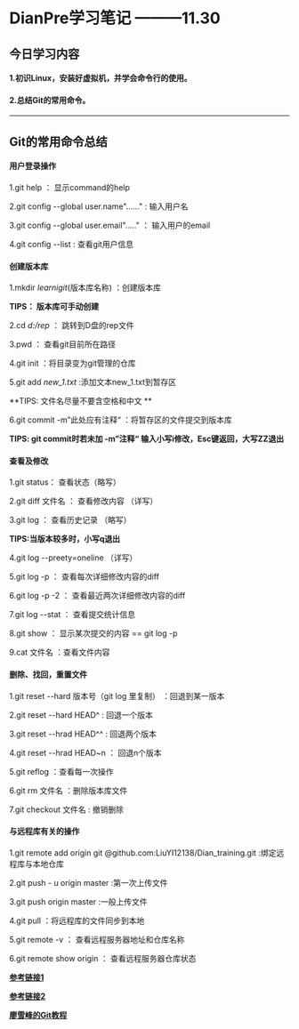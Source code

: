 # **DianPre学习笔记**   ———11.30

## 今日学习内容
#### 1.初识Linux，安装好虚拟机，并学会命令行的使用。
#### 2.总结Git的常用命令。


_ _ _
## 	Git的常用命令总结

#### 用户登录操作

1.git help ：   显示command的help

2.git config --global user.name"......"  : 输入用户名

3.git config --global user.email"....."  ： 输入用户的email

4.git config --list :  查看git用户信息

#### 创建版本库

1.mkdir  *learnigit*(版本库名称)  ：创建版本库

**TIPS：  版本库可手动创建**

2.cd *d:/rep* ： 跳转到D盘的rep文件

3.pwd ： 查看git目前所在路径

4.git init  ：将目录变为git管理的仓库

5.git add *new_1.txt*  :添加文本new_1.txt到暂存区

**TIPS: 文件名尽量不要含空格和中文 **

6.git commit -m”此处应有注释“   ：将暂存区的文件提交到版本库

**TIPS: git commit时若未加 -m”注释“ 输入小写i修改，Esc键返回，大写ZZ退出**


#### 查看及修改

1.git status： 查看状态（略写）

2.git diff 文件名 ： 查看修改内容 （详写）

3.git log ： 查看历史记录 （略写）

**TIPS:当版本较多时，小写q退出**

4.git log --preety=oneline  （详写）

5.git log -p ： 查看每次详细修改内容的diff

6.git log -p -2 ： 查看最近两次详细修改内容的diff

7.git log --stat ： 查看提交统计信息

8.git show ： 显示某次提交的内容  == git log -p

9.cat 文件名 ：查看文件内容


#### 删除、找回，重置文件

1.git reset --hard 版本号（git log 里复制） ：回退到某一版本

2.git reset --hard HEAD^  : 回退一个版本

3.git reset --hrad HEAD^^ : 回退两个版本

4.git reset --hrad HEAD~n ： 回退n个版本

5.git reflog ：查看每一次操作

6.git rm 文件名 ：删除版本库文件

7.git checkout 文件名 : 撤销删除



#### 与远程库有关的操作

1.git remote add origin git @github.com:LiuYI12138/Dian_training.git :绑定远程库与本地仓库

2.git push - u origin master :第一次上传文件

3.git push origin master :一般上传文件

4.git pull ：将远程库的文件同步到本地

5.git remote -v ： 查看远程服务器地址和仓库名称

6.git remote show origin ： 查看远程服务器仓库状态


[**参考链接1**](http://www.mamicode.com/info-detail-1425456.html)

[**参考链接2**](https://www.cnblogs.com/cspku/articles/Git_cmds.html)

[**廖雪峰的Git教程**](https://www.liaoxuefeng.com/wiki/0013739516305929606dd18361248578c67b8067c8c017b000)










